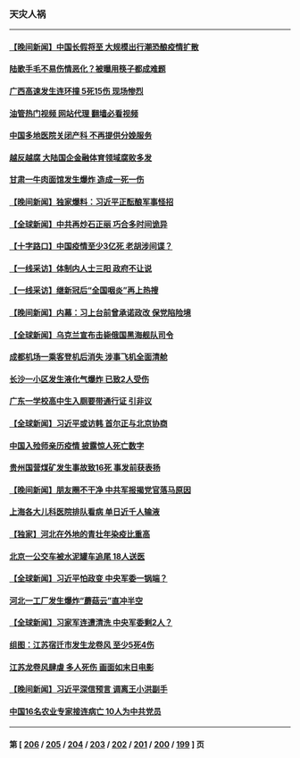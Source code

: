 ### 天灾人祸
---
#### [【晚间新闻】中国长假将至 大规模出行潮恐酿疫情扩散](../../pages/ncid280/n14084321.md?09300445) 
#### [陆歌手毛不易伤情恶化？被曝用筷子都成难题](../../pages/ncid280/n14083697.md?09300445) 
#### [广西高速发生连环撞 5死15伤 现场惨烈](../../pages/ncid280/n14083261.md?09300445) 
#### [油管热门视频 网站代理 翻墙必看视频](http://138.2.39.72:81/youtube.html?epic-marker?09300445)
#### [中国多地医院关闭产科 不再提供分娩服务](../../pages/ncid280/n14082799.md?09300445) 
#### [越反越腐 大陆国企金融体育领域腐败多发](../../pages/ncid280/n14082361.md?09300445) 
#### [甘肃一牛肉面馆发生爆炸  造成一死一伤](../../pages/ncid280/n14082310.md?09300445) 
#### [【晚间新闻】独家爆料：习近平正酝酿军事怪招](../../pages/ncid280/n14082240.md?09300445) 
#### [【全球新闻】中共再炒石正丽 巧合多时间诡异](../../pages/ncid280/n14082243.md?09300445) 
#### [【十字路口】中国疫情至少3亿死 老胡涉间谍？](../../pages/ncid280/n14081722.md?09300445) 
#### [【一线采访】体制内人士三阳 政府不让说](../../pages/ncid280/n14081286.md?09300445) 
#### [【一线采访】继新冠后“全国咽炎”再上热搜](../../pages/ncid280/n14081285.md?09300445) 
#### [【晚间新闻】内幕：习上台前曾承诺政改 保党陷险境](../../pages/ncid280/n14081501.md?09300445) 
#### [【全球新闻】乌克兰宣布击毙俄国黑海舰队司令](../../pages/ncid280/n14081502.md?09300445) 
#### [成都机场一乘客登机后消失 涉事飞机全面清舱](../../pages/ncid280/n14081503.md?09300445) 
#### [长沙一小区发生液化气爆炸 已致2人受伤](../../pages/ncid280/n14080978.md?09300445) 
#### [广东一学校高中生入厕要带通行证 引非议](../../pages/ncid280/n14080853.md?09300445) 
#### [【全球新闻】习近平或访韩 首尔正与北京协商](../../pages/ncid280/n14080762.md?09300445) 
#### [中国入殓师亲历疫情 披露惊人死亡数字](../../pages/ncid280/n14080339.md?09300445) 
#### [贵州国营煤矿发生事故致16死 事发前获表扬](../../pages/ncid280/n14080316.md?09300445) 
#### [【晚间新闻】朋友圈不干净 中共军报揭党官落马原因](../../pages/ncid280/n14079755.md?09300445) 
#### [上海各大儿科医院排队看病 单日近千人输液](../../pages/ncid280/n14078898.md?09300445) 
#### [【独家】河北在外地的青壮年染疫比重高](../../pages/ncid280/n14078431.md?09300445) 
#### [北京一公交车被水泥罐车追尾 18人送医](../../pages/ncid280/n14079131.md?09300445) 
#### [【全球新闻】习近平怕政变 中央军委一锅端？](../../pages/ncid280/n14079104.md?09300445) 
#### [河北一工厂发生爆炸“蘑菇云”直冲半空](../../pages/ncid280/n14078434.md?09300445) 
#### [【全球新闻】习家军连遭清洗 中央军委剩2人？](../../pages/ncid280/n14078410.md?09300445) 
#### [组图：江苏宿迁市发生龙卷风 至少5死4伤](../../pages/ncid280/n14077799.md?09300445) 
#### [江苏龙卷风肆虐 多人死伤 画面如末日电影](../../pages/ncid280/n14077691.md?09300445) 
#### [【晚间新闻】习近平深信预言 调离王小洪副手](../../pages/ncid280/n14077074.md?09300445) 
#### [中国16名农业专家接连病亡 10人为中共党员](../../pages/ncid280/n14076786.md?09300445) 

---
#### 第 [ [206](./206.md?09300445) / [205](./205.md?09300445) / [204](./204.md?09300445) / [203](./203.md?09300445) / [202](./202.md?09300445) / [201](./201.md?09300445) / [200](./200.md?09300445) / [199](./199.md?09300445) ] 页
